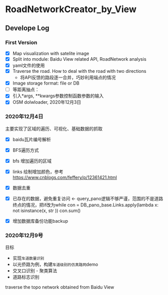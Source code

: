 # RoadNetworkCreator_by_View

## Develope Log
### First Version
- [X] Map visualization with satelite image
- [X] Split into module: Baidu View related API, RoadNetwork analysis
- [X] yaml文件的使用
- [X] Traverse the road. How to deal with the road with two directions
    * 将API反馈的路段逐一合并，巧妙利用端点的情况
- [X] Image storage format: file or DB
- [ ] 等距离抽点：
- [X] 引入*args, **kwargs参数控制函数参数的输入
- [X] OSM dolwloader, 2020年12月3日

### 2020年12月4日
主要实现了区域的遍历、可视化、基础数据的抓取
- [X] baidu瓦片编号解析
- [X] BFS遍历方式
- [X] bfs 增加遍历的区域
- [X] links 绘制增加颜色，参考 https://www.cnblogs.com/feffery/p/12361421.html
- [X] 数据去重
- [X] 已存在的数据，避免重复访问 <- query_pano逻辑不够严谨，范围的不是道路终点的情况，把if改为while
    con = DB_pano_base.Links.apply(lambda x:  not isinstance(x, str ))
    con.sum()
- [X] 增加数据库备份功能backup


### 2020年12月9号
目标
* 实现`车道数量识别`
* 以光侨路为例，构建`车道级别的仿真路网`demo
* 交叉口识别 - 聚类算法
* 道路标志识别

traverse the topo network obtained from Baidu View


